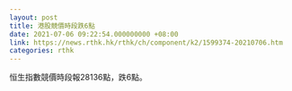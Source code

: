 ```yaml
---
layout: post
title: 港股競價時段跌6點
date: 2021-07-06 09:22:54.000000000 +08:00
link: https://news.rthk.hk/rthk/ch/component/k2/1599374-20210706.htm
categories: rthk
---
```


恒生指數競價時段報28136點，跌6點。
